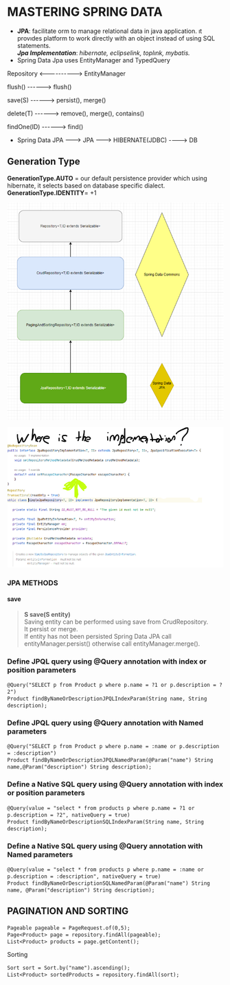 # MASTERING SPRING DATA

* **JPA**: facilitate orm to manage relational data in java application. ıt provıdes platform to work directly with an object instead of using SQL statements.\
  **_Jpa Implementation_**: _hibernate, eclipselink, toplınk, mybatis._
* Spring Data Jpa uses EntityManager and TypedQuery

Repository <---------->    EntityManager

flush()     ------>     flush()

save(S)     ------>     persist(), merge()

delete(T)   ------>     remove(), merge(), contains()

findOne(ID) ------>     find()

* Spring Data JPA ---> JPA ---> HIBERNATE(JDBC) ----> DB

## Generation Type
**GenerationType.AUTO** = our default persistence provider which using hibernate, it selects based on database specific dialect. \
**GenerationType.IDENTITY**= +1

<div align="center">
<img src="img.png">
</div>

![img_2.png](img_2.png)


### JPA METHODS
#### save
> **S save(S entity)** \
Saving entity can be performed using save from CrudRepository.\
It persist or merge.\
If entity has not been persisted Spring Data JPA call entityManager.persist() otherwise call entityManager.merge().





### Define JPQL query using @Query annotation with index or position parameters
    @Query("SELECT p from Product p where p.name = ?1 or p.description = ?2")
    Product findByNameOrDescriptionJPQLIndexParam(String name, String description);

### Define JPQL query using @Query annotation with Named parameters
    @Query("SELECT p from Product p where p.name = :name or p.description = :description")
    Product findByNameOrDescriptionJPQLNamedParam(@Param("name") String name,@Param("description") String description);

### Define a Native SQL query using @Query annotation with index or position parameters
    @Query(value = "select * from products p where p.name = ?1 or p.description = ?2", nativeQuery = true)
    Product findByNameOrDescriptionSQLIndexParam(String name, String description);

### Define a Native SQL query using @Query annotation with Named parameters
    @Query(value = "select * from products p where p.name = :name or p.description = :description", nativeQuery = true)
    Product findByNameOrDescriptionSQLNamedParam(@Param("name") String name, @Param("description") String description);


## PAGINATION AND SORTING

    Pageable pageable = PageRequest.of(0,5);
    Page<Product> page = repository.findAll(pageable);
    List<Product> products = page.getContent();

Sorting

    Sort sort = Sort.by("name").ascending();
    List<Product> sortedProducts = repository.findAll(sort);


